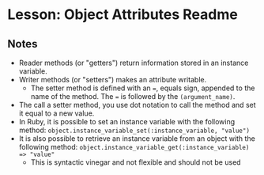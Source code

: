 # Lesson: Object Attributes Readme

## Notes

- Reader methods (or "getters") return information stored in an instance variable.
- Writer methods (or "setters") makes an attribute writable.
  - The setter method is defined with an `=`, equals sign, appended to the name of the method. The `=` is followed by the `(argument_name)`.
- The call a setter method, you use dot notation to call the method and set it equal to a new value.
- In Ruby, it is possible to set an instance variable with the following method: `object.instance_variable_set(:instance_variable, "value")`
- It is also possible to retrieve an instance variable from an object with the following method: `object.instance_variable_get(:instance_variable) => "value"`
  - This is syntactic vinegar and not flexible and should not be used
  